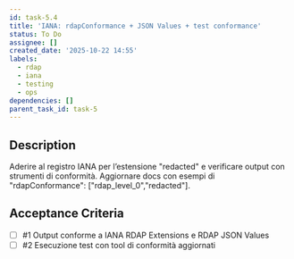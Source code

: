 ```yaml
---
id: task-5.4
title: 'IANA: rdapConformance + JSON Values + test conformance'
status: To Do
assignee: []
created_date: '2025-10-22 14:55'
labels:
  - rdap
  - iana
  - testing
  - ops
dependencies: []
parent_task_id: task-5
---
```


## Description

<!-- SECTION:DESCRIPTION:BEGIN -->
Aderire al registro IANA per l’estensione "redacted" e verificare output con strumenti di conformità.
Aggiornare docs con esempi di "rdapConformance": ["rdap_level_0","redacted"].
<!-- SECTION:DESCRIPTION:END -->

## Acceptance Criteria
<!-- AC:BEGIN -->
- [ ] #1 Output conforme a IANA RDAP Extensions e RDAP JSON Values
- [ ] #2 Esecuzione test con tool di conformità aggiornati
<!-- AC:END -->
